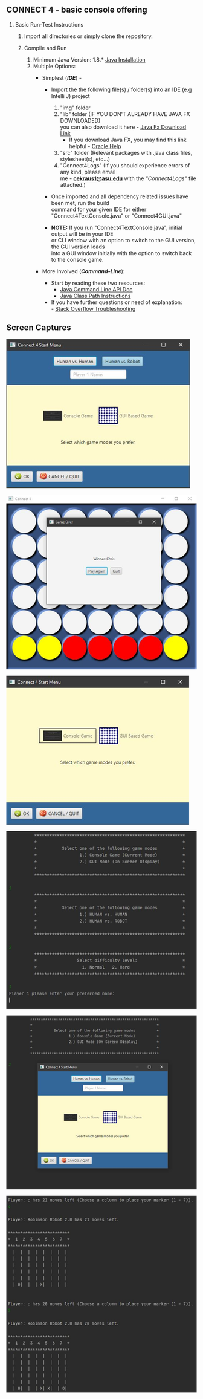 ## CONNECT 4 - basic console offering

1. Basic Run-Test Instructions
   1. Import all directories or simply clone the repository.
         
   2. Compile and Run
      1. Minimum Java Version: 1.8.*
      [Java Installation](https://docs.oracle.com/javase/9/install/installation-jdk-and-jre-microsoft-windows-platforms.htm#JSJIG-GUID-A7E27B90-A28D-4237-9383-A58B416071CA)   
      2. Multiple Options:
         - Simplest (<em>**IDE**</em>) - 
            * Import the the following file(s) / folder(s) into an IDE (e.g Intelli J) project
                1. "img" folder
                2. "lib" folder (IF YOU DON'T ALREADY HAVE JAVA FX DOWNLOADED)<br/>you can also download it here - [Java Fx Download Link](https://gluonhq.com/products/javafx/)
                    * If you download Java FX, you may find this link helpful - [Oracle Help](https://docs.oracle.com/javafx/2/installation/jfxpub-installation.htm)
                3. "src" folder (Relevant packages with .java class files, stylesheet(s), etc...)
                4. "Connect4Logs" (If you should experience errors of any kind, please email<br /> me - 
                **cekraus1@asu.edu** with the *"Connect4Logs"* file attached.)
                
            * <p>Once imported and all dependency related issues have been met, run the build<br/>command for your given IDE for either<br/>"Connect4TextConsole.java" or "Connect4GUI.java"</p>
            - **NOTE:** If you run "Connect4TextConsole.java", initial output will be in your IDE<br/>or CLI window with an option to
             switch to the GUI version, the GUI version loads<br/>into a GUI window initially with the option to switch back to the
              console game.
              
         - More Involved (<em>**Command-Line**</em>):
            * Start by reading these two resources:
               * [Java Command Line API Doc](https://docs.oracle.com/javase/7/docs/technotes/tools/windows/java.html)
               * [Java Class Path Instructions](https://docs.oracle.com/javase/7/docs/technotes/tools/windows/classpath.html)
            * If you have further questions or need of explanation:
             <br />- [Stack Overflow Troubleshooting](https://stackoverflow.com/questions/18093928/what-does-could-not-find-or-load-main-class-mean)
               
## Screen Captures

![alt text](https://github.com/krausce/Arena/blob/master/img/Connect4GUIStartupScreen.JPG)<br/>


![alt text](https://github.com/krausce/Arena/blob/master/img/Connect4GUIEndOfGame.JPG)<br/>


![alt text](https://github.com/krausce/Arena/blob/master/img/Connect4GUIContextSwitch.JPG)<br/>


![alt text](https://github.com/krausce/Arena/blob/master/img/Connect4TextMainMenu.JPG)<br/>


![alt text](https://github.com/krausce/Arena/blob/master/img/Connect4TextMainMenuContextSwitch.JPG)<br/>


![alt text](https://github.com/krausce/Arena/blob/master/img/Connect4TextGamePlay.JPG)<br/>
